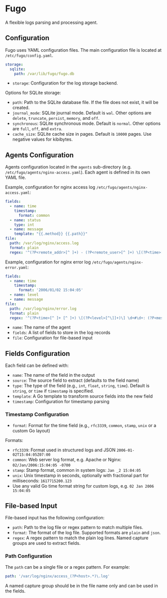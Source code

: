 # Fugo

A flexible logs parsing and processing agent.

## Configuration

Fugo uses YAML configuration files. The main configuration file is located at `/etc/fugo/config.yaml`.

```yaml
storage:
  sqlite:
    path: /var/lib/fugo/fugo.db
```

- `storage`: Configuration for the log storage backend.

Options for SQLite storage:

- `path`: Path to the SQLite database file. If the file does not exist, it will be created.
- `journal_mode`: SQLite journal mode. Default is `wal`. Other options are `delete`, `truncate`, `persist`, `memory`, and `off`.
- `synchronous`: SQLite synchronous mode. Default is `normal`. Other options are `full`, `off`, and `extra`.
- `cache_size`: SQLite cache size in pages. Default is `10000` pages. Use negative values for kibibytes.

## Agents Configuration

Agents configuration located in the `agents` sub-directory (e.g. `/etc/fugo/agents/nginx-access.yaml`). Each agent is defined in its own YAML file.

Example, configuration for nginx access log `/etc/fugo/agents/nginx-access.yaml`:

```yaml
fields:
  - name: time
    timestamp:
      format: common
  - name: status
    type: int
  - name: message
    template: "{{.method}} {{.path}}"
file:
  path: /var/log/nginx/access.log
  format: plain
  regex: '^(?P<remote_addr>[^ ]+) - (?P<remote_user>[^ ]+) \[(?P<time>[^\]]+)\] "(?P<method>[^ ]+) (?P<path>[^ ]+) (?P<protocol>[^"]+)" (?P<status>[^ ]+)'
```

Example, configuration for nginx error log `/etc/fugo/agents/nginx-error.yaml`:

```yaml
fields:
  - name: time
    timestamp:
      format: '2006/01/02 15:04:05'
  - name: level
  - name: message
file:
  path: /var/log/nginx/error.log
  format: plain
  regex: '^(?P<time>[^ ]+ [^ ]+) \[(?P<level>[^\]]+)\] \d+#\d+: (?P<message>.*)'
```

- `name`: The name of the agent
- `fields`: A list of fields to store in the log records
- `file`: Configuration for file-based input

## Fields Configuration

Each field can be defined with:

- `name`: The name of the field in the output
- `source`: The source field to extract (defaults to the field name)
- `type`: The type of the field (e.g., `int`, `float`, `string`, `time`). Default is `string`, or `time` if `timestamp` is specified.
- `template`: A Go template to transform source fields into the new field
- `timestamp`: Configuration for timestamp parsing

### Timestamp Configuration

- `format`: Format for the time field (e.g., `rfc3339`, `common`, `stamp`, `unix` or a custom Go layout)

Formats:

- `rfc3339`: Format used in structured logs and JSON `2006-01-02T15:04:05Z07:00`
- `common`: Web server log format, e.g. Apache or Nginx: `02/Jan/2006:15:04:05 -0700`
- `stamp`: Stamp format, common in system logs: `Jan _2 15:04:05`
- `unix`: Unix timestamp in seconds, optionally with fractional part for milliseconds: `1617715200.123`
- Use any valid Go time format string for custom logs, e.g. `02 Jan 2006 15:04:05`

## File-based Input

File-based input has the following configuration:

- `path`: Path to the log file or regex pattern to match multiple files.
- `format`: The format of the log file. Supported formats are `plain` and `json`.
- `regex`: A regex pattern to match the plain log lines. Named capture groups are used to extract fields.

### Path Configuration

The `path` can be a single file or a regex pattern. For example:

```yaml
path: '/var/log/nginx/access_(?P<host>.*)\.log'
```

A named capture group should be in the file name only and can be used in the fields.
